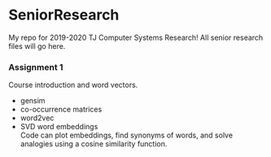 # SeniorResearch

My repo for 2019-2020 TJ Computer Systems Research! All senior research files will go here.

### Assignment 1
Course introduction and word vectors. 
* gensim
* co-occurrence matrices
* word2vec 
* SVD word embeddings <br>
Code can plot embeddings, find synonyms of words, and solve analogies using a cosine similarity function.
